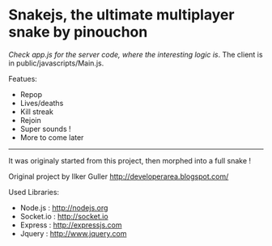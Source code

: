 # Snakejs, the ultimate multiplayer snake by pinouchon

*Check app.js for the server code, where the interesting logic is*. The client is in public/javascripts/Main.js.

Featues:

- Repop
- Lives/deaths
- Kill streak
- Rejoin
- Super sounds !
- More to come later

---------------------------

It was originaly started from this project, then morphed into a full snake !

Original project by Ilker Guller http://developerarea.blogspot.com/

Used Libraries:

- Node.js : http://nodejs.org
- Socket.io : http://socket.io
- Express : http://expressjs.com
- Jquery : http://www.jquery.com
